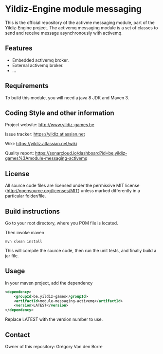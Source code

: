 # Yildiz-Engine module messaging

This is the official repository of the activme messaging module, part of the Yildiz-Engine project.
The  activemq messaging module is a set of classes to send and receive message asynchronously with activemq.

## Features

* Embedded activemq broker.
* External activemq broker.
* ...

## Requirements

To build this module, you will need a java 8 JDK and Maven 3.

## Coding Style and other information

Project website:
http://www.yildiz-games.be

Issue tracker:
https://yildiz.atlassian.net

Wiki:
https://yildiz.atlassian.net/wiki

Quality report:
https://sonarcloud.io/dashboard?id=be.yildiz-games%3Amodule-messaging-activemq

## License

All source code files are licensed under the permissive MIT license
(http://opensource.org/licenses/MIT) unless marked differently in a particular folder/file.

## Build instructions

Go to your root directory, where you POM file is located.

Then invoke maven

	mvn clean install

This will compile the source code, then run the unit tests, and finally build a jar file.

## Usage

In your maven project, add the dependency

```xml
<dependency>
    <groupId>be.yildiz-games</groupId>
    <artifactId>module-messaging-activemq</artifactId>
    <version>LATEST</version>
</dependency>
```

Replace LATEST with the version number to use.

## Contact
Owner of this repository: Grégory Van den Borre
